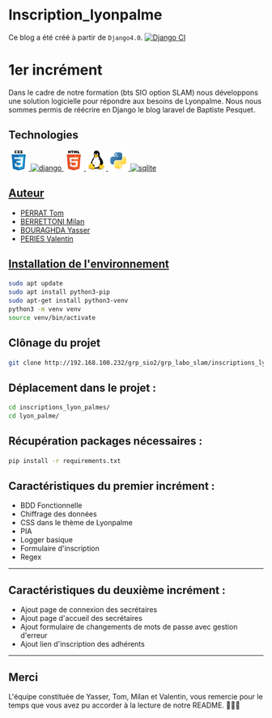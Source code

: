 # Inscription_lyonpalme
Ce blog a été créé à partir de `Django4.0`.
[![Django CI](https://github.com/liangliangyy/DjangoBlog/actions/workflows/django.yml/badge.svg)](https://github.com/liangliangyy/DjangoBlog/actions/workflows/django.yml)  
# 1er incrément
Dans le cadre de notre formation (bts SIO option SLAM) nous développons une solution logicielle pour répondre aux besoins de Lyonpalme. Nous nous sommes permis de réécrire en Django le blog laravel de Baptiste Pesquet.
## Technologies
<p align="left"> <a href="https://www.w3schools.com/css/" target="_blank" rel="noreferrer"> <img src="https://raw.githubusercontent.com/devicons/devicon/master/icons/css3/css3-original-wordmark.svg" alt="css3" width="40" height="40"/> </a> <a href="https://www.djangoproject.com/" target="_blank" rel="noreferrer"> <img src="https://cdn.worldvectorlogo.com/logos/django.svg" alt="django" width="40" height="40"/> </a> <a href="https://www.w3.org/html/" target="_blank" rel="noreferrer"> <img src="https://raw.githubusercontent.com/devicons/devicon/master/icons/html5/html5-original-wordmark.svg" alt="html5" width="40" height="40"/> </a> <a href="https://www.linux.org/" target="_blank" rel="noreferrer"> <img src="https://raw.githubusercontent.com/devicons/devicon/master/icons/linux/linux-original.svg" alt="linux" width="40" height="40"/> </a> <a href="https://www.python.org" target="_blank" rel="noreferrer"> <img src="https://raw.githubusercontent.com/devicons/devicon/master/icons/python/python-original.svg" alt="python" width="40" height="40"/> </a> <a href="https://www.sqlite.org/" target="_blank" rel="noreferrer"> <img src="https://www.vectorlogo.zone/logos/sqlite/sqlite-icon.svg" alt="sqlite" width="40" height="40"/>

## Auteur
- PERRAT Tom
- BERRETTONI Milan
- BOURAGHDA Yasser
- PERIES Valentin

## Installation de l'environnement
```bash
sudo apt update
sudo apt install python3-pip
sudo apt-get install python3-venv
python3 -m venv venv
source venv/bin/activate
```

## Clônage du projet 
```bash
git clone http://192.168.100.232/grp_sio2/grp_labo_slam/inscriptions_lyon_palmes.git
```

## Déplacement dans le projet :
```bash
cd inscriptions_lyon_palmes/
cd lyon_palme/
```
## Récupération packages nécessaires :
```bash
pip install -r requirements.txt
```
## Caractéristiques du premier incrément :
- BDD Fonctionnelle
- Chiffrage des données
- CSS dans le thème de Lyonpalme
- PIA
- Logger basique
- Formulaire d'inscription
- Regex 
---

## Caractéristiques du deuxième incrément :
- Ajout page de connexion des secrétaires
- Ajout page d'accueil des secrétaires
- Ajout formulaire de changements de mots de passe avec gestion d'erreur
- Ajout lien d'inscription des adhérents
---

## Merci 
L'équipe constituée de Yasser, Tom, Milan et Valentin, vous remercie pour le temps que vous avez pu accorder à la lecture de notre README.
🙏🙏🙏
